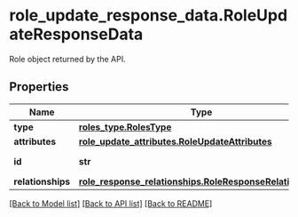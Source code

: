 # role_update_response_data.RoleUpdateResponseData

Role object returned by the API.
## Properties
Name | Type | Description | Notes
------------ | ------------- | ------------- | -------------
**type** | [**roles_type.RolesType**](RolesType.md) |  | 
**attributes** | [**role_update_attributes.RoleUpdateAttributes**](RoleUpdateAttributes.md) |  | [optional] 
**id** | **str** | ID of the role. | [optional] 
**relationships** | [**role_response_relationships.RoleResponseRelationships**](RoleResponseRelationships.md) |  | [optional] 

[[Back to Model list]](../README.md#documentation-for-models) [[Back to API list]](../README.md#documentation-for-api-endpoints) [[Back to README]](../README.md)


